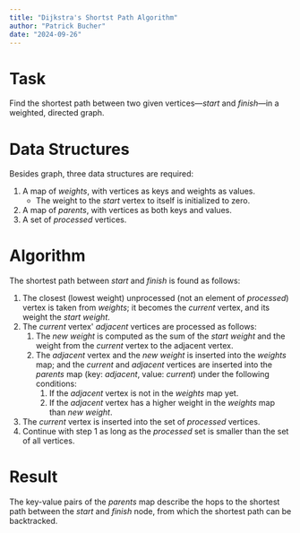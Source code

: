 ```yaml
---
title: "Dijkstra's Shortst Path Algorithm"
author: "Patrick Bucher"
date: "2024-09-26"
---
```


# Task

Find the shortest path between two given vertices—_start_ and _finish_—in a
weighted, directed graph.

# Data Structures

Besides graph, three data structures are required:

1. A map of _weights_, with vertices as keys and weights as values.
    - The weight to the _start_ vertex to itself is initialized to zero.
2. A map of _parents_, with vertices as both keys and values.
3. A set of _processed_ vertices.

# Algorithm

The shortest path between _start_ and _finish_ is found as follows:

1. The closest (lowest weight) unprocessed (not an element of _processed_)
vertex is taken from _weights_; it becomes the _current_ vertex, and its weight
the _start weight_.
2. The _current_ vertex' _adjacent_ vertices are processed as follows:
    1. The _new weight_ is computed as the sum of the _start weight_ and the
    weight from the _current_ vertex to the adjacent vertex.
    2. The _adjacent_ vertex and the _new weight_ is inserted into the _weights_
    map; and the _current_ and _adjacent_ vertices are inserted into the
    _parents_ map (key: _adjacent_, value: _current_) under the following
    conditions:
        1. If the _adjacent_ vertex is not in the _weights_ map yet.
        2. If the _adjacent_ vertex has a higher weight in the _weights_ map
        than _new weight_.
3. The _current_ vertex is inserted into the set of _processed_ vertices.
4. Continue with step 1 as long as the _processed_ set is smaller than the set
of all vertices.

# Result

The key-value pairs of the _parents_ map describe the hops to the shortest path
between the _start_ and _finish_ node, from which the shortest path can be
backtracked.

